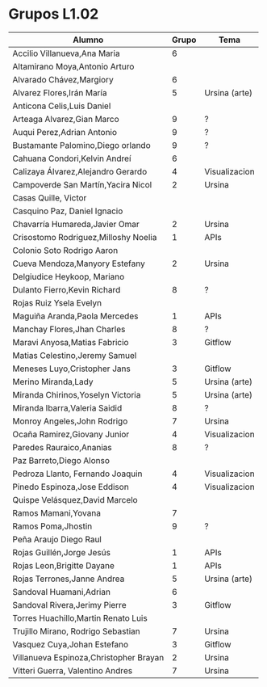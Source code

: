 # Grupos L1.02

| Alumno  | Grupo | Tema |
| ------------- | ------------- | ------------- |
| Accilio Villanueva,Ana Maria | 6 |    |
| Altamirano Moya,Antonio Arturo |   |    |
| Alvarado Chávez,Margiory | 6 |    |
| Alvarez Flores,Irán María | 5 | Ursina (arte)   |
| Anticona Celis,Luis Daniel |   |    |
| Arteaga Alvarez,Gian Marco | 9 | ?   |
| Auqui Perez,Adrian Antonio | 9 | ?   |
| Bustamante Palomino,Diego orlando | 9 | ?   |
| Cahuana Condori,Kelvin Andreí | 6 |    |
| Calizaya Álvarez,Alejandro Gerardo | 4 | Visualizacion   |
| Campoverde San Martín,Yacira Nicol | 2 | Ursina   |
| Casas Quille, Victor  |   |    |
| Casquino Paz, Daniel Ignacio  |   |    |
| Chavarría Humareda,Javier Omar | 2 | Ursina   |
| Crisostomo Rodriguez,Milloshy Noelia | 1 | APIs |
| Colonio Soto Rodrigo Aaron |    |    |
| Cueva Mendoza,Manyory Estefany | 2 | Ursina   |
| Delgiudice Heykoop, Mariano  |   |    |
| Dulanto Fierro,Kevin Richard | 8 | ?   |
| Rojas Ruiz Ysela Evelyn |    |    |
| Maguiña Aranda,Paola Mercedes | 1 | APIs |
| Manchay Flores,Jhan Charles | 8 | ?   |
| Maravi Anyosa,Matias Fabricio | 3 | Gitflow   |
| Matias Celestino,Jeremy Samuel |   |    |
| Meneses Luyo,Cristopher Jans | 3 | Gitflow   |
| Merino Miranda,Lady | 5 | Ursina (arte)   |
| Miranda Chirinos,Yoselyn Victoria | 5 | Ursina (arte)   |
| Miranda Ibarra,Valeria Saidid | 8 | ?   |
| Monroy Angeles,John Rodrigo | 7 | Ursina   |
| Ocaña Ramirez,Giovany Junior | 4 | Visualizacion   |
| Paredes Rauraico,Ananias | 8 | ?   |
| Paz Barreto,Diego Alonso |   |    |
| Pedroza Llanto, Fernando Joaquin  | 4 | Visualizacion   |
| Pinedo Espinoza,Jose Eddison | 4 | Visualizacion   |
| Quispe Velásquez,David Marcelo |   |    |
| Ramos Mamani,Yovana | 7 |    |
| Ramos Poma,Jhostin | 9 | ?   |
| Peña Araujo Diego Raul |    |    |
| Rojas Guillén,Jorge Jesús | 1 | APIs |
| Rojas Leon,Brigitte Dayane | 1 | APIs |
| Rojas Terrones,Janne Andrea | 5 | Ursina (arte)   |
| Sandoval Huamani,Adrian | 6 |    |
| Sandoval Rivera,Jerimy Pierre | 3 | Gitflow   |
| Torres Huachillo,Martin Renato Luis |   |    |
| Trujillo Mirano, Rodrigo Sebastian  | 7 | Ursina   |
| Vasquez Cuya,Johan Estefano | 3 | Gitflow   |
| Villanueva Espinoza,Christopher Brayan | 2 | Ursina   |
| Vitteri Guerra, Valentino Andres  | 7 | Ursina   |
